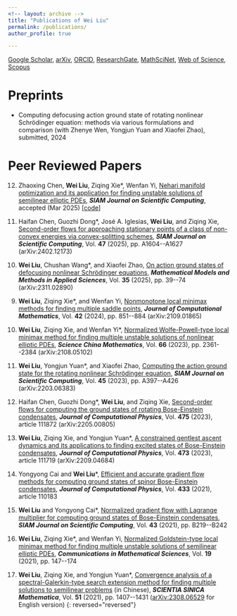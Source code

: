 ```yaml
---
<!-- layout: archive -->
title: "Publications of Wei Liu"
permalink: /publications/
author_profile: true

---
```



<!-- **Academic Profile**: -->
<!-- URLs: -->
[Google Scholar](https://scholar.google.com/citations?user=boygCawAAAAJ&hl=en), 
[arXiv](http://arxiv.org/a/liu_w_9), 
[ORCID](https://orcid.org/0000-0002-2926-2667), 
[ResearchGate](https://www.researchgate.net/profile/Wei-Liu-698), 
[MathSciNet](https://mathscinet.ams.org/mathscinet/MRAuthorID/1423454),
[Web of Science](https://www.webofscience.com/wos/author/record/HGB-8197-2022), 
[Scopus](http://www.scopus.com/inward/authorDetails.url?authorID=57221932549&partnerID=MN8TOARS)

 
<!-- {% if author.googlescholar %}
  You can also find my articles on <u><a href="{{author.googlescholar}}">my Google Scholar profile</a>.</u>
{% endif %} 

{% include base_path %}

{% for post in site.publications reversed %}
  {% include archive-single.html %}
{% endfor %}
 -->
 
 
Preprints
======

* <!--  **Wei Liu**, Zhenye Wen, Yongjun Yuan, and Xiaofei Zhao*, -->
  Computing defocusing action ground state of rotating nonlinear Schrödinger equation: methods via various formulations and comparison
  (with Zhenye Wen, Yongjun Yuan and Xiaofei Zhao),
  submitted, 2024
  <!-- _**J. Comput. Phys.**_ -->





Peer Reviewed Papers
======


<!-- Accepted
====== -->


<!-- Published
====== -->


12. Zhaoxing Chen, **Wei Liu**, Ziqing Xie*, Wenfan Yi, 
  [Nehari manifold optimization and its application for finding unstable solutions of semilinear elliptic PDEs](https://arxiv.org/abs/2404.09892),
   _**SIAM Journal on Scientific Computing**_, accepted (Mar 2025) [[code](https://github.com/ChenZhaoXing-HUNNU/Nehari-manifold-optimization-method)]
  <!-- arXiv:2404.09892 [math.NA] -->
  <!-- _**SIAM J. Sci. Comput.**_ -->

11. Haifan Chen, Guozhi Dong*, José A. Iglesias, **Wei Liu**, and Ziqing Xie, 
  [Second-order flows for approaching stationary points of a class of non-convex energies via convex-splitting schemes](https://doi.org/10.1137/24M1681409),
  _**SIAM Journal on Scientific Computing**_, Vol. **47** (2025), pp. A1604--A1627 (arXiv:2402.12173)
  <!-- arXiv:2402.12173 [math.NA] -->

10. **Wei Liu**, Chushan Wang*, and Xiaofei Zhao, 
  [On action ground states of defocusing nonlinear Schrödinger equations](https://doi.org/10.1142/S0218202525500022),
  _**Mathematical Models and Methods in Applied Sciences**_, Vol. **35** (2025), pp. 39--74 (arXiv:2311.02890)
  <!-- arXiv:2311.02890 [math.AP] -->

9. **Wei Liu**, Ziqing Xie*, and Wenfan Yi, 
  [Nonmonotone local minimax methods for finding multiple saddle points](https://doi.org/10.4208/jcm.2301-m2022-0106), 
  _**Journal of Computational Mathematics**_, Vol. **42** (2024), pp. 851--884 (arXiv:2109.01865)

8. **Wei Liu**, Ziqing Xie, and Wenfan Yi*, 
  [Normalized Wolfe-Powell-type local minimax method for finding multiple unstable solutions of nonlinear elliptic PDEs](https://www.sciengine.com/SCM/doi/10.1007/s11425-021-2093-1), 
  _**Science China Mathematics**_, Vol. **66** (2023), pp. 2361--2384 (arXiv:2108.05102) 

7. **Wei Liu**, Yongjun Yuan*, and Xiaofei Zhao,
  [Computing the action ground state for the rotating nonlinear Schrödinger equation](https://doi.org/10.1137/22M148416X), 
  _**SIAM Journal on Scientific Computing**_, Vol. **45** (2023), pp. A397--A426 (arXiv:2203.06383)

6. Haifan Chen, Guozhi Dong*, **Wei Liu**, and Ziqing Xie, 
  [Second-order flows for computing the ground states of rotating Bose-Einstein condensates](https://doi.org/10.1016/j.jcp.2022.111872),
  _**Journal of Computational Physics**_, Vol. **475** (2023), article 111872 (arXiv:2205.00805)

5. **Wei Liu**, Ziqing Xie, and Yongjun Yuan*,
  [A constrained gentlest ascent dynamics and its applications to finding excited states of Bose-Einstein condensates](https://doi.org/10.1016/j.jcp.2022.111719), 
  _**Journal of Computational Physics**_, Vol. **473** (2023), article 111719 (arXiv:2209.04684)

4. Yongyong Cai and **Wei Liu***,
  [Efficient and accurate gradient flow methods for computing ground states of spinor Bose-Einstein condensates](https://doi.org/10.1016/j.jcp.2021.110183), 
  _**Journal of Computational Physics**_, Vol. **433** (2021), article 110183

3. **Wei Liu** and Yongyong Cai*, 
  [Normalized gradient flow with Lagrange multiplier for computing ground states of Bose-Einstein condensates](https://doi.org/10.1137/20M1328002), 
  _**SIAM Journal on Scientific Computing**_, Vol. **43** (2021), pp. B219--B242

2. **Wei Liu**, Ziqing Xie*, and Wenfan Yi, 
  [Normalized Goldstein-type local minimax method for finding multiple unstable solutions of semilinear elliptic PDEs](https://doi.org/10.4310/CMS.2021.v19.n1.a6), 
  _**Communications in Mathematical Sciences**_, Vol. **19** (2021), pp. 147--174

1. **Wei Liu**, Ziqing Xie, and Yongjun Yuan*, 
  [Convergence analysis of a spectral-Galerkin-type search extension method for finding multiple solutions to semilinear problems](https://doi.org/10.1360/SCM-2019-0357) (in Chinese),
  _**SCIENTIA SINICA Mathematica**_, Vol. **51** (2021), pp. 1407--1431
  ([arXiv:2308.06529](https://arxiv.org/abs/2308.06529) for English version)
{: reversed="reversed"}


